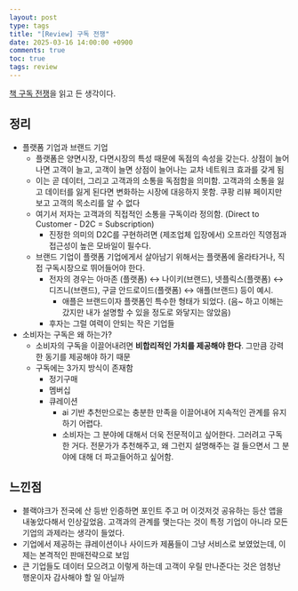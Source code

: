 ```yaml
---
layout: post
type: tags
title: "[Review] 구독 전쟁"
date: 2025-03-16 14:00:00 +0900
comments: true
toc: true
tags: review
---
```


[책 구독 전쟁](https://product.kyobobook.co.kr/detail/S000001788322)을 읽고 든 생각이다.

## 정리

- 플랫폼 기업과 브랜드 기업
    - 플랫폼은 양면시장, 다면시장의 특성 때문에 독점의 속성을 갖는다. 상점이 늘어나면 고객이 늘고, 고객이 늘면 상점이 늘어나는 교차 네트워크 효과를 갖게 됨
    - 이는 곧 데이터, 그리고 고객과의 소통을 독점함을 의미함. 고객과의 소통을 잃고 데이터를 잃게 된다면 변화하는 시장에 대응하지 못함. 쿠팡 리뷰 페이지만 보고 고객의 목소리를 알 수 없다
    - 여기서 저자는 고객과의 직접적인 소통을 구독이라 정의함. (Direct to Customer - D2C = Subscription)
        - 진정한 의미의 D2C를 구현하려면 (제조업체 입장에서) 오프라인 직영점과 접근성이 높은 모바일이 필수다.
    - 브랜드 기업이 플랫폼 기업에게서 살아남기 위해서는 플랫폼에 올라타거나, 직접 구독시장으로 뛰어들어야 한다.
        - 전자의 경우는 아마존 (플랫폼) ↔ 나이키(브랜드), 넷플릭스(플랫폼) ↔ 디즈니(브랜드), 구글 안드로이드(플랫폼) ↔ 애플(브랜드) 등이 예시.
            - 애플은 브랜드이자 플랫폼인 특수한 형태가 되었다. (음~ 하고 이해는 갔지만 내가 설명할 수 있을 정도로 와닿지는 않았음)
        - 후자는 그럴 여력이 안되는 작은 기업들
- 소비자는 구독은 왜 하는가?
    - 소비자의 구독을 이끌어내려면 **비합리적인 가치를 제공해야 한다**. 그만큼 강력한 동기를 제공해야 하기 때문
    - 구독에는 3가지 방식이 존재함
        - 정기구매
        - 멤버십
        - 큐레이션
            - ai 기반 추천만으로는 충분한 만족을 이끌어내어 지속적인 관계를 유지하기 어렵다.
            - 소비자는 그 분야에 대해서 더욱 전문적이고 싶어한다. 그러려고 구독한 거다. 전문가가 추천해주고, 왜 그런지 설명해주는 걸 들으면서 그 분야에 대해 더 파고들어하고 싶어함.

## 느낀점

- 블랙야크가 전국에 산 등반 인증하면 포인트 주고 머 이것저것 공유하는 등산 앱을 내놓았다해서 인상깊었음. 고객과의 관계를 맺는다는 것이 특정 기업이 아니라 모든 기업의 과제라는 생각이 들었다.
- 기업에서 제공하는 큐레이션이나 사이드카 제품들이 그냥 서비스로 보였었는데, 이제는 본격적인 판매전략으로 보임
- 큰 기업들도 데이터 모으려고 이렇게 하는데 고객이 우릴 만나준다는 것은 엄청난 행운이자 감사해야 할 일 아닐까